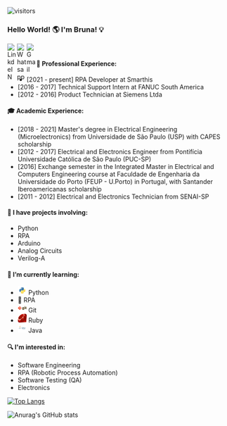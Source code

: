 ![visitors](https://visitor-badge.laobi.icu/badge?page_id=bruramos)

### Hello World! 🌎 I'm Bruna! 💡

<a target="_blank" href="https://www.linkedin.com/in/bruramos/">
  <img align="left" alt="LinkdeIN" width="22px" src="https://cdn.jsdelivr.net/npm/simple-icons@v3/icons/linkedin.svg" />
</a>
<a target="_blank" href="https://api.whatsapp.com/send?phone=5511973279208">
  <img align="left" alt="Whatsapp" width="22px" src="https://cdn.jsdelivr.net/npm/simple-icons@v3/icons/whatsapp.svg" />
</a>
<a target="_blank" href="mailto:bruramoss@hotmail.com">
  <img align="left" alt="Gmail" width="22px" src="https://cdn.jsdelivr.net/npm/simple-icons@v3/icons/gmail.svg" />
</a>

<br/>

#### 💼 Professional Experience:

- [2021 - present] RPA Developer at Smarthis
- [2016 - 2017] Technical Support Intern at FANUC South America
- [2012 - 2016] Product Technician at Siemens Ltda

#### 🎓 Academic Experience:

- [2018 - 2021] Master's degree in Electrical Engineering (Microelectronics) from Universidade de São Paulo (USP) with CAPES scholarship
- [2012 - 2017] Electrical and Electronics Engineer from Pontifícia Universidade Católica de São Paulo (PUC-SP)
- [2016] Exchange semester in the Integrated Master in Electrical and Computers Engineering course at Faculdade de Engenharia da Universidade do Porto (FEUP - U.Porto) in Portugal, with Santander Iberoamericanas scholarship 
- [2011 - 2012] Electrical and Electronics Technician from SENAI-SP 

#### 🔧 I have projects involving:
 
- Python
- RPA
- Arduino
- Analog Circuits
- Verilog-A

#### 🌱 I’m currently learning:

- <img height="20" src="https://raw.githubusercontent.com/github/explore/80688e429a7d4ef2fca1e82350fe8e3517d3494d/topics/python/python.png"> Python
- 🤖 RPA
- <img height="20" src="https://raw.githubusercontent.com/github/explore/80688e429a7d4ef2fca1e82350fe8e3517d3494d/topics/git/git.png"> Git
- <img height="20" src="https://raw.githubusercontent.com/github/explore/80688e429a7d4ef2fca1e82350fe8e3517d3494d/topics/ruby/ruby.png"> Ruby
- <img height="20" src="https://raw.githubusercontent.com/github/explore/80688e429a7d4ef2fca1e82350fe8e3517d3494d/topics/java/java.png"> Java

#### 🔍 I'm interested in:

- Software Engineering
- RPA (Robotic Process Automation)
- Software Testing (QA)
- Electronics



[![Top Langs](https://github-readme-stats.vercel.app/api/top-langs/?username=bruramos&layout=compact&theme=dark)](https://github.com/anuraghazra/github-readme-stats)

![Anurag's GitHub stats](https://github-readme-stats.vercel.app/api?username=bruramos&show_icons=true&theme=dark)
